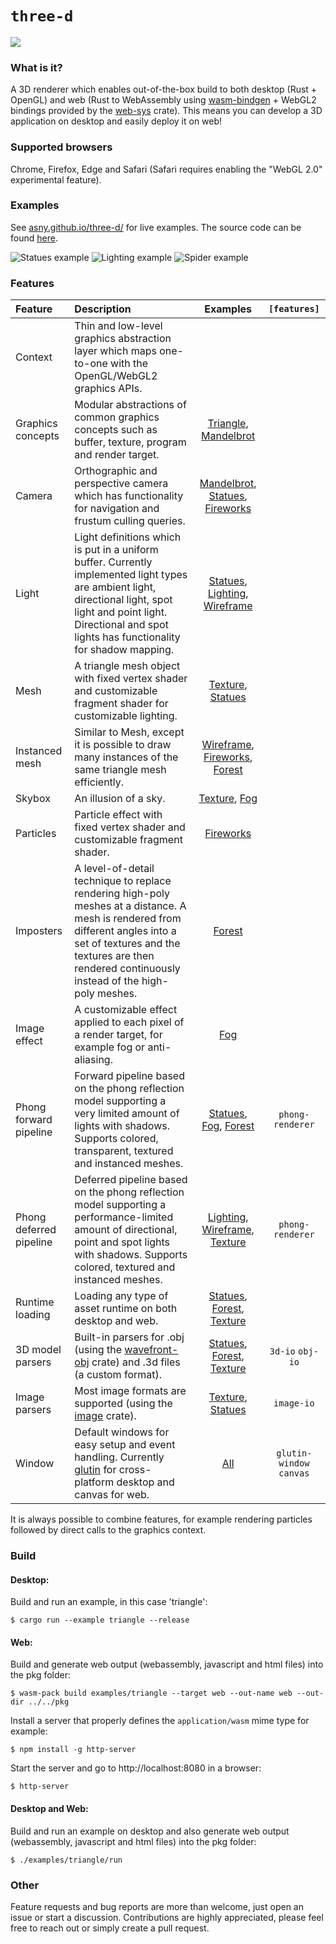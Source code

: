 # `three-d`

[![](http://meritbadge.herokuapp.com/three-d)](https://crates.io/crates/three-d)

### What is it?

A 3D renderer which enables out-of-the-box build to both desktop (Rust + OpenGL) and web 
(Rust to WebAssembly using [wasm-bindgen](https://rustwasm.github.io/wasm-bindgen/) + WebGL2 bindings provided by the [web-sys](https://rustwasm.github.io/wasm-bindgen/api/web_sys/) crate).
This means you can develop a 3D application on desktop and easily deploy it on web!

### Supported browsers

Chrome, Firefox, Edge and Safari (Safari requires enabling the "WebGL 2.0" experimental feature).

### Examples

See [asny.github.io/three-d/](https://asny.github.io/three-d/) for live examples.
The source code can be found [here](https://github.com/asny/three-d/tree/master/examples).

![Statues example](https://asny.github.io/three-d/statues.png)
![Lighting example](https://asny.github.io/three-d/lighting.png)
![Spider example](https://asny.github.io/three-d/spider.png)

### Features

Feature | Description | Examples | `[features]`
:--- |:---| :---: | :---:
Context | Thin and low-level graphics abstraction layer which maps one-to-one with the OpenGL/WebGL2 graphics APIs. |  |
Graphics concepts | Modular abstractions of common graphics concepts such as buffer, texture, program and render target. | [Triangle](https://github.com/asny/three-d/tree/master/examples/triangle), [Mandelbrot](https://github.com/asny/three-d/tree/master/examples/mandelbrot)
Camera | Orthographic and perspective camera which has functionality for navigation and frustum culling queries.  | [Mandelbrot](https://github.com/asny/three-d/tree/master/examples/mandelbrot), [Statues](https://github.com/asny/three-d/tree/master/examples/statues), [Fireworks](https://github.com/asny/three-d/tree/master/examples/fireworks)
Light | Light definitions which is put in a uniform buffer. Currently implemented light types are ambient light, directional light, spot light and point light. Directional and spot lights has functionality for shadow mapping. | [Statues](https://github.com/asny/three-d/tree/master/examples/statues), [Lighting](https://github.com/asny/three-d/tree/master/examples/lighting), [Wireframe](https://github.com/asny/three-d/tree/master/examples/wireframe)
Mesh | A triangle mesh object with fixed vertex shader and customizable fragment shader for customizable lighting. | [Texture](https://github.com/asny/three-d/tree/master/examples/texture), [Statues](https://github.com/asny/three-d/tree/master/examples/statues)
Instanced mesh | Similar to Mesh, except it is possible to draw many instances of the same triangle mesh efficiently. | [Wireframe](https://github.com/asny/three-d/tree/master/examples/wireframe), [Fireworks](https://github.com/asny/three-d/tree/master/examples/fireworks), [Forest](https://github.com/asny/three-d/tree/master/examples/forest)
Skybox | An illusion of a sky. | [Texture](https://github.com/asny/three-d/tree/master/examples/texture), [Fog](https://github.com/asny/three-d/tree/master/examples/fog)
Particles | Particle effect with fixed vertex shader and customizable fragment shader. | [Fireworks](https://github.com/asny/three-d/tree/master/examples/fireworks)
Imposters | A level-of-detail technique to replace rendering high-poly meshes at a distance. A mesh is rendered from different angles into a set of textures and the textures are then rendered continuously instead of the high-poly meshes. | [Forest](https://github.com/asny/three-d/tree/master/examples/forest)
Image effect | A customizable effect applied to each pixel of a render target, for example fog or anti-aliasing. | [Fog](https://github.com/asny/three-d/tree/master/examples/fog)
Phong forward pipeline | Forward pipeline based on the phong reflection model supporting a very limited amount of lights with shadows. Supports colored, transparent, textured and instanced meshes. | [Statues](https://github.com/asny/three-d/tree/master/examples/statues), [Fog](https://github.com/asny/three-d/tree/master/examples/fog), [Forest](https://github.com/asny/three-d/tree/master/examples/forest) | `phong-renderer`
Phong deferred pipeline | Deferred pipeline based on the phong reflection model supporting a performance-limited amount of directional, point and spot lights with shadows. Supports colored, textured and instanced meshes. | [Lighting](https://github.com/asny/three-d/tree/master/examples/lighting), [Wireframe](https://github.com/asny/three-d/tree/master/examples/wireframe), [Texture](https://github.com/asny/three-d/tree/master/examples/texture) | `phong-renderer`
Runtime loading | Loading any type of asset runtime on both desktop and web. | [Statues](https://github.com/asny/three-d/tree/master/examples/statues), [Forest](https://github.com/asny/three-d/tree/master/examples/forest), [Texture](https://github.com/asny/three-d/tree/master/examples/texture)
3D model parsers | Built-in parsers for .obj (using the [wavefront-obj](https://crates.io/crates/wavefront_obj) crate) and .3d files (a custom format). | [Statues](https://github.com/asny/three-d/tree/master/examples/statues), [Forest](https://github.com/asny/three-d/tree/master/examples/forest), [Texture](https://github.com/asny/three-d/tree/master/examples/texture) | `3d-io` `obj-io`
Image parsers | Most image formats are supported (using the [image](https://crates.io/crates/image) crate). | [Texture](https://github.com/asny/three-d/tree/master/examples/texture), [Statues](https://github.com/asny/three-d/tree/master/examples/statues) | `image-io`
Window | Default windows for easy setup and event handling. Currently [glutin](https://crates.io/crates/glutin) for cross-platform desktop and canvas for web. | [All](https://asny.github.io/three-d/) | `glutin-window` `canvas` 

It is always possible to combine features, for example rendering particles followed by direct calls to the graphics context.

### Build

#### Desktop: 
Build and run an example, in this case 'triangle':
```console
$ cargo run --example triangle --release
``` 
#### Web: 
Build and generate web output (webassembly, javascript and html files) into the pkg folder:
```console
$ wasm-pack build examples/triangle --target web --out-name web --out-dir ../../pkg
``` 
Install a server that properly defines the `application/wasm` mime type for example:
```console
$ npm install -g http-server
``` 
Start the server and go to http://localhost:8080 in a browser:
```console
$ http-server
``` 

#### Desktop and Web: 
Build and run an example on desktop and also generate web output (webassembly, javascript and html files) into the pkg folder:
```console
$ ./examples/triangle/run 
``` 

### Other
Feature requests and bug reports are more than welcome, just open an issue or start a discussion. Contributions are highly appreciated, please feel free to reach out or simply create a pull request.